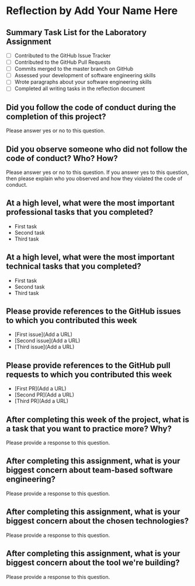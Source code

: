 # Reflection by Add Your Name Here

## Summary Task List for the Laboratory Assignment

- [ ] Contributed to the GitHub Issue Tracker
- [ ] Contributed to the GitHub Pull Requests
- [ ] Commits merged to the master branch on GitHub
- [ ] Assessed your development of software engineering skills
- [ ] Wrote paragraphs about your software engineering skills
- [ ] Completed all writing tasks in the reflection document

## Did you follow the code of conduct during the completion of this project?

Please answer yes or no to this question.

## Did you observe someone who did not follow the code of conduct? Who? How?

Please answer yes or no to this question. If you answer yes to this question,
then please explain who you observed and how they violated the code of conduct.

## At a high level, what were the most important professional tasks that you completed?

- First task
- Second task
- Third task

## At a high level, what were the most important technical tasks that you completed?

- First task
- Second task
- Third task

## Please provide references to the GitHub issues to which you contributed this week

- [First issue](Add a URL)
- [Second issue](Add a URL)
- [Third issue](Add a URL)

## Please provide references to the GitHub pull requests to which you contributed this week

- [First PR](Add a URL)
- [Second PR](Add a URL)
- [Third PR](Add a URL)

## After completing this week of the project, what is a task that you want to practice more? Why?

Please provide a response to this question.

## After completing this assignment, what is your biggest concern about team-based software engineering?

Please provide a response to this question.

## After completing this assignment, what is your biggest concern about the chosen technologies?

Please provide a response to this question.

## After completing this assignment, what is your biggest concern about the tool we're building?

Please provide a response to this question.

